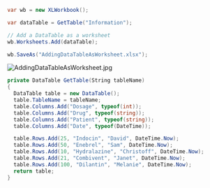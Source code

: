 ```c#
var wb = new XLWorkbook();

var dataTable = GetTable("Information");

// Add a DataTable as a worksheet
wb.Worksheets.Add(dataTable);

wb.SaveAs("AddingDataTableAsWorksheet.xlsx");

```

![AddingDataTableAsWorksheet.jpg](http://download-codeplex.sec.s-msft.com/Download?ProjectName=closedxml&DownloadId=243019 "AddingDataTableAsWorksheet.jpg")  

```c#
private DataTable GetTable(String tableName)
{
  DataTable table = new DataTable();
  table.TableName = tableName;
  table.Columns.Add("Dosage", typeof(int));
  table.Columns.Add("Drug", typeof(string));
  table.Columns.Add("Patient", typeof(string));
  table.Columns.Add("Date", typeof(DateTime));

  table.Rows.Add(25, "Indocin", "David", DateTime.Now);
  table.Rows.Add(50, "Enebrel", "Sam", DateTime.Now);
  table.Rows.Add(10, "Hydralazine", "Christoff", DateTime.Now);
  table.Rows.Add(21, "Combivent", "Janet", DateTime.Now);
  table.Rows.Add(100, "Dilantin", "Melanie", DateTime.Now);
  return table;
}
```
